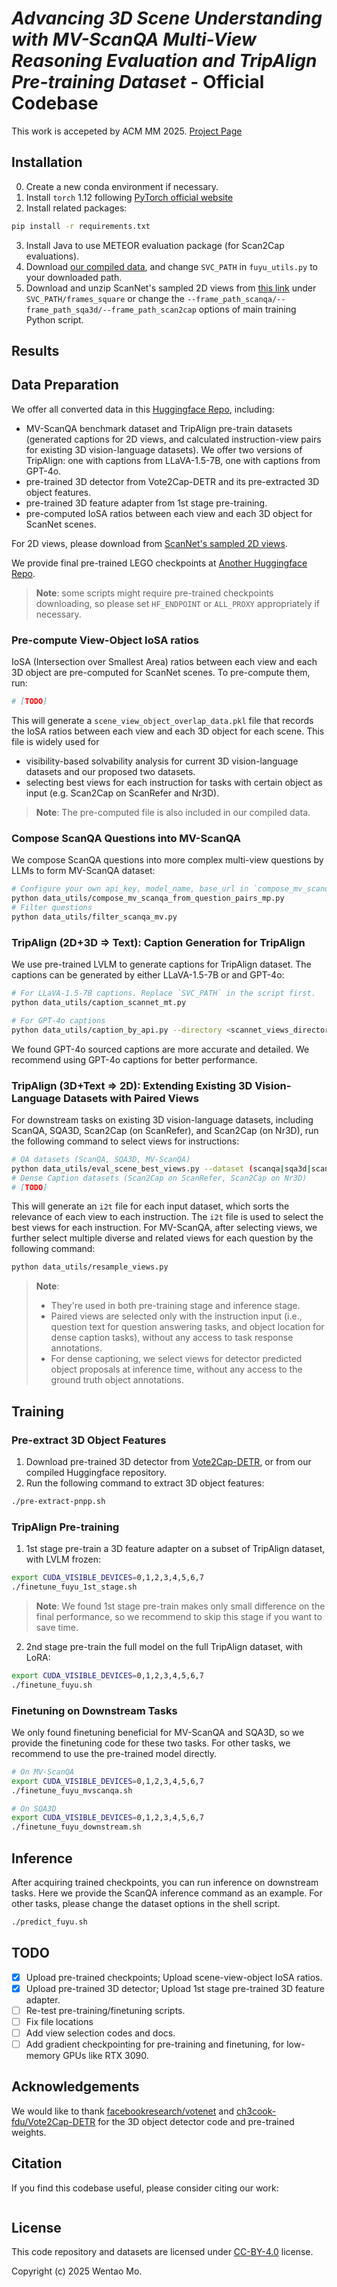 # _Advancing 3D Scene Understanding with MV-ScanQA Multi-View Reasoning Evaluation and TripAlign Pre-training Dataset_ - Official Codebase

This work is accepeted by ACM MM 2025. [Project Page](matthewdm0816.github.io/mv-scanqa/)

## Installation
0. Create a new conda environment if necessary.
1. Install `torch` 1.12 following [PyTorch official website](https://pytorch.org/get-started/locally/)
2. Install related packages:
```bash
pip install -r requirements.txt
```
3. Install Java to use METEOR evaluation package (for Scan2Cap evaluations).
4. Download [our compiled data](https://huggingface.co/datasets/kmichiru/SVC), and change `SVC_PATH` in `fuyu_utils.py` to your downloaded path.
5. Download and unzip ScanNet's sampled 2D views from [this link](http://kaldir.vc.in.tum.de/3dsis/scannet_train_images.zip) under `SVC_PATH/frames_square` or change the `--frame_path_scanqa/--frame_path_sqa3d/--frame_path_scan2cap` options of main training Python script.


## Results

## Data Preparation
We offer all converted data in this [Huggingface Repo](https://huggingface.co/datasets/kmichiru/SVC), including:
- MV-ScanQA benchmark dataset and TripAlign pre-train datasets (generated captions for 2D views, and calculated instruction-view pairs for existing 3D vision-language datasets). We offer two versions of TripAlign: one with captions from LLaVA-1.5-7B, one with captions from GPT-4o.
- pre-trained 3D detector from Vote2Cap-DETR and its pre-extracted 3D object features.
- pre-trained 3D feature adapter from 1st stage pre-training.
- pre-computed IoSA ratios between each view and each 3D object for ScanNet scenes.

For 2D views, please download from [ScanNet's sampled 2D views](http://kaldir.vc.in.tum.de/3dsis/scannet_train_images.zip).

We provide final pre-trained LEGO checkpoints at [Another Huggingface Repo](https://huggingface.co/kmichiru/LEGO). 

> **Note**: some scripts might require pre-trained checkpoints downloading, so please set `HF_ENDPOINT` or `ALL_PROXY` appropriately if necessary.

### Pre-compute View-Object IoSA ratios
IoSA (Intersection over Smallest Area) ratios between each view and each 3D object are pre-computed for ScanNet scenes. To pre-compute them, run:    
```bash
# [TODO]
```
This will generate a `scene_view_object_overlap_data.pkl` file that records the IoSA ratios between each view and each 3D object for each scene. This file is widely used for
- visibility-based solvability analysis for current 3D vision-language datasets and our proposed two datasets.
- selecting best views for each instruction for tasks with certain object as input (e.g. Scan2Cap on ScanRefer and Nr3D).

> **Note**: The pre-computed file is also included in our compiled data.

### Compose ScanQA Questions into MV-ScanQA
We compose ScanQA questions into more complex multi-view questions by LLMs to form MV-ScanQA dataset:
```bash
# Configure your own api_key, model_name, base_url in `compose_mv_scanqa_from_question_pairs.py` first.
python data_utils/compose_mv_scanqa_from_question_pairs_mp.py
# Filter questions
python data_utils/filter_scanqa_mv.py
```

### TripAlign (2D+3D $\Rightarrow$ Text): Caption Generation for TripAlign
We use pre-trained LVLM to generate captions for TripAlign dataset. The captions can be generated by either LLaVA-1.5-7B or and GPT-4o:
```bash
# For LLaVA-1.5-7B captions. Replace `SVC_PATH` in the script first.
python data_utils/caption_scannet_mt.py
```

```bash
# For GPT-4o captions
python data_utils/caption_by_api.py --directory <scannet_views_directory> --api_key <your_openai_api_key>
```
We found GPT-4o sourced captions are more accurate and detailed. We recommend using GPT-4o captions for better performance.

### TripAlign (3D+Text $\Rightarrow$ 2D): Extending Existing 3D Vision-Language Datasets with Paired Views
For downstream tasks on existing 3D vision-language datasets, including ScanQA, SQA3D, Scan2Cap (on ScanRefer), and Scan2Cap (on Nr3D), run the following command to select views for instructions:
```bash
# QA datasets (ScanQA, SQA3D, MV-ScanQA)
python data_utils/eval_scene_best_views.py --dataset (scanqa|sqa3d|scanqa_mv)
# Dense Caption datasets (Scan2Cap on ScanRefer, Scan2Cap on Nr3D)
# [TODO]
```
This will generate an `i2t` file for each input dataset, which sorts the relevance of each view to each instruction. The `i2t` file is used to select the best views for each instruction. For MV-ScanQA, after selecting views, we further select multiple diverse and related views for each question by the following command:
```bash
python data_utils/resample_views.py
```
> **Note**: 
> - They're used in both pre-training stage and inference stage.
> - Paired views are selected only with the instruction input (i.e., question text for question answering tasks, and object location for dense caption tasks), without any access to task response annotations. 
> - For dense captioning, we select views for detector predicted object proposals at inference time, without any access to the ground truth object annotations.

## Training

### Pre-extract 3D Object Features
1. Download pre-trained 3D detector from [Vote2Cap-DETR](ch3cook-fdu/Vote2Cap-DETR), or from our compiled Huggingface repository.
2. Run the following command to extract 3D object features:
```bash
./pre-extract-pnpp.sh
```


### TripAlign Pre-training
1. 1st stage pre-train a 3D feature adapter on a subset of TripAlign dataset, with LVLM frozen:
```bash
export CUDA_VISIBLE_DEVICES=0,1,2,3,4,5,6,7
./finetune_fuyu_1st_stage.sh
```
> **Note**: We found 1st stage pre-train makes only small difference on the final performance, so we recommend to skip this stage if you want to save time.

2. 2nd stage pre-train the full model on the full TripAlign dataset, with LoRA:
```bash
export CUDA_VISIBLE_DEVICES=0,1,2,3,4,5,6,7
./finetune_fuyu.sh
```

### Finetuning on Downstream Tasks
We only found finetuning beneficial for MV-ScanQA and SQA3D, so we provide the finetuning code for these two tasks. For other tasks, we recommend to use the pre-trained model directly.
```bash
# On MV-ScanQA
export CUDA_VISIBLE_DEVICES=0,1,2,3,4,5,6,7
./finetune_fuyu_mvscanqa.sh
```
```bash
# On SQA3D
export CUDA_VISIBLE_DEVICES=0,1,2,3,4,5,6,7
./finetune_fuyu_downstream.sh
```

## Inference
After acquiring trained checkpoints, you can run inference on downstream tasks. Here we provide the ScanQA inference command as an example. For other tasks, please change the dataset options in the shell script.
```bash
./predict_fuyu.sh
```

## TODO
- [x] Upload pre-trained checkpoints; Upload scene-view-object IoSA ratios.
- [x] Upload pre-trained 3D detector; Upload 1st stage pre-trained 3D feature adapter.
- [ ] Re-test pre-training/finetuning scripts.
- [ ] Fix file locations
- [ ] Add view selection codes and docs.
- [ ] Add gradient checkpointing for pre-training and finetuning, for low-memory GPUs like RTX 3090.

## Acknowledgements
We would like to thank [facebookresearch/votenet](https://github.com/facebookresearch/votenet) and [ch3cook-fdu/Vote2Cap-DETR](https://github.com/ch3cook-fdu/Vote2Cap-DETR) for the 3D object detector code and pre-trained weights.

## Citation
If you find this codebase useful, please consider citing our work:
```bibtex
```

## License
This code repository and datasets are licensed under [CC-BY-4.0](https://creativecommons.org/licenses/by/4.0/) license.

Copyright (c) 2025 Wentao Mo.
